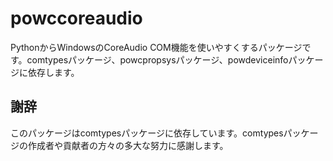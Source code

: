 # powccoreaudio
PythonからWindowsのCoreAudio COM機能を使いやすくするパッケージです。comtypesパッケージ、powcpropsysパッケージ、powdeviceinfoパッケージに依存します。 

## 謝辞

このパッケージはcomtypesパッケージに依存しています。comtypesパッケージの作成者や貢献者の方々の多大な努力に感謝します。

